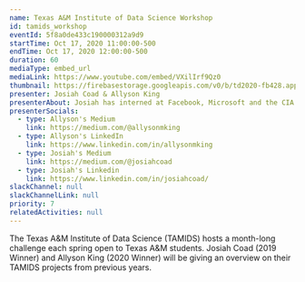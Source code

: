 ```yaml
---
name: Texas A&M Institute of Data Science Workshop
id: tamids_workshop
eventId: 5f8a0de433c190000312a9d9
startTime: Oct 17, 2020 11:00:00-500
endTime: Oct 17, 2020 12:00:00-500
duration: 60
mediaType: embed_url
mediaLink: https://www.youtube.com/embed/VXilIrf9Qz0
thumbnail: https://firebasestorage.googleapis.com/v0/b/td2020-fb428.appspot.com/o/Frame%204.png?alt=media&token=0bf47564-22a1-44ca-9878-fe9a2796c0b9
presenter: Josiah Coad & Allyson King
presenterAbout: Josiah has interned at Facebook, Microsoft and the CIA. He is currently researching in reinforcement learning at Carnegie Mellon. Allyson is the VP of TAMU Datathon, a BS Statistics and (almost) Computer Science, and has worked at AT&T and TTI.
presenterSocials:
  - type: Allyson's Medium
    link: https://medium.com/@allysonmking
  - type: Allyson's LinkedIn
    link: https://www.linkedin.com/in/allysonmking
  - type: Josiah's Medium
    link: https://medium.com/@josiahcoad
  - type: Josiah's Linkedin
    link: https://www.linkedin.com/in/josiahcoad/
slackChannel: null
slackChannelLink: null
priority: 7
relatedActivities: null
---
```


The Texas A&M Institute of Data Science (TAMIDS) hosts a month-long challenge each spring open to Texas A&M students. Josiah Coad (2019 Winner) and Allyson King (2020 Winner) will be giving an overview on their TAMIDS projects from previous years.

